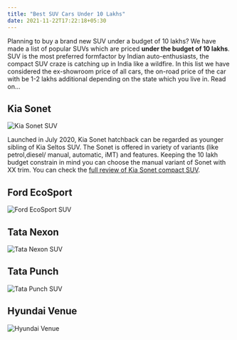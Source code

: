 ```yaml
---
title: "Best SUV Cars Under 10 Lakhs"
date: 2021-11-22T17:22:18+05:30
---
```


Planning to buy a brand new SUV under a budget of 10 lakhs? We have made a list of popular SUVs which are priced __under the budget of 10 lakhs__. SUV is the most preferred formfactor by Indian auto-enthusiasts, the compact SUV craze is catching up in India like a wildfire. In this list we have considered the ex-showroom price of all cars, the on-road price of the car with be 1-2 lakhs additional depending on the state which you live in.  Read on…

## Kia Sonet
![Kia Sonet SUV](https://blog.gaadikey.com/wp-content/uploads/2020/09/Kia-Sonet-Drive-Shot-750x375.jpg) 

Launched in July 2020, Kia Sonet hatchback can be regarded as younger sibling of Kia Seltos SUV. The Sonet is offered in variety of variants (like petrol,diesel/ manual, automatic, iMT) and features. Keeping the 10 lakh budget constrain in mind you can choose the manual variant of Sonet with XX trim. You can check the [full review of Kia Sonet compact SUV](https://blog.gaadikey.com/kia-sonet-review-7dct-petrol-gtx/).

## Ford EcoSport
![Ford EcoSport SUV](https://blog.gaadikey.com/wp-content/uploads/2021/01/New-2021-Ford-EcoSport-Titanium-AT-1024x566.jpg)
 
## Tata Nexon
![Tata Nexon SUV](https://blog.gaadikey.com/wp-content/uploads/2020/03/Tata-Nexon-EV-Drive-Bangalore-Photo-1.jpg)

## Tata Punch
![Tata Punch SUV](https://blog.gaadikey.com/wp-content/uploads/2021/10/Tata-Punch-SUV-Photo-2-750x375.jpg)

## Hyundai Venue
![Hyundai Venue](https://blog.gaadikey.com/wp-content/uploads/2019/05/Hyundai-Venue-Red-Color-Cover-Picture-Venue-Review-750x375.jpg)
